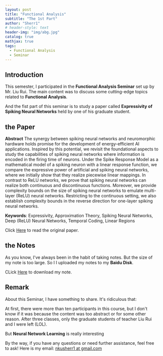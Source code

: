 ```yaml
---
layout: post
title: "Functional Analysis"
subtitle: "The 1st Part"
author: "Sherr1"
# header-style: text
header-img: "img/abg.jpg"
catalog: true
mathjax: true
tags:
  - Functional Analysis
  - Seminar
---
```


## Introduction
This semester, I participated in the **Functional Analysis Seminar** set up by Mr. Liu Rui. The main content was to discuss some cutting-edge topics related to **Functional Analysis**.

And the fist part of this seminar is to study a paper called **Expressivity of Spiking Neural Networks** held by one of his  graduate student.

## the Paper
**Abstract**
The synergy between spiking neural networks and neuromorphic hardware holds promise for the development of energy-efficient AI applications. Inspired by this potential, we revisit the foundational aspects to study the capabilities of spiking neural networks where information is encoded in the firing time of neurons. Under the Spike Response Model as a mathematical model of a spiking neuron with a linear response function, we compare the expressive power of artificial and spiking neural networks, where we initially show that they realize piecewise linear mappings. In contrast to ReLU networks, we prove that spiking neural networks can realize both continuous and discontinuous functions. Moreover, we provide complexity bounds on the size of spiking neural networks to emulate multi-layer (ReLU) neural networks. Restricting to the continuous setting, we also establish complexity bounds in the reverse direction for one-layer spiking neural networks.

**Keywords**: Expressivity, Approximation Theory, Spiking Neural Networks, Deep (ReLU) Neural Networks, Temporal Coding, Linear Regions

Click [Here](/files/Seminar/Paper1.pdf) to read the original paper.

## the Notes
As you know, I've always been in the habit of taking notes.
 But the size of my note is too large. So I I uploaded my notes to my **Baidu Disk**.

CLick [Here](https://pan.baidu.com/s/1pa_I0RlgI3HsuiJjmbSNsQ?pwd=24yk) to download my note.

## Remark
About this Seminar, I have something to share. It's ridiculous that:

At first, there were more than ten participants in this course, but I don't know if it was because the content was too abstract or for some other reason. After three classes, only the graduate students of teacher Liu Rui and I were left (LOL).

But **Neural Network Learning** is really interesting

By the way, if you have any questions or need further assistance, feel free to ask! Here is my email: [nkusherr1 at gmail.com](mailto:nkusherr1@gmail.com)
